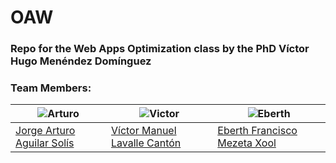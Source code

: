 # OAW
### Repo for the Web Apps Optimization class by the PhD Víctor Hugo Menéndez Domínguez

### Team Members:

| ![Arturo](https://raw.githubusercontent.com/VictorLavalle/IHC/main/Team/Arturo.png) | ![Victor](https://raw.githubusercontent.com/VictorLavalle/IHC/main/Team/Me.png)| ![Eberth](https://raw.githubusercontent.com/VictorLavalle/IHC/main/Team/Eberth.png)|
| ----- | ---- | ----- |
| <a href="https://github.com/A17016356"> Jorge Arturo Aguilar Solís </a>| <a href="https://github.com/VictorLavalle"> Víctor Manuel Lavalle Cantón</a> | <a href="https://github.com/EberthMezeta"> Eberth Francisco Mezeta Xool </a> |
